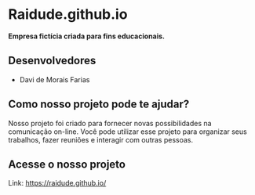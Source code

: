 # Raidude.github.io
**Empresa fictícia criada para fins educacionais.**

## Desenvolvedores
- Davi de Morais Farias

## Como nosso projeto pode te ajudar?
Nosso projeto foi criado para fornecer novas possibilidades na comunicação on-line. 
Você pode utilizar esse projeto para organizar seus trabalhos, fazer reuniões e interagir com outras pessoas.

## Acesse o nosso projeto
Link: <https://raidude.github.io/>